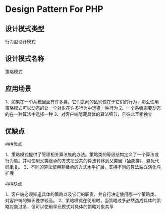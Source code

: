 # Design Pattern For PHP
## 设计模式类型

行为型设计模式

## 设计模式名称

策略模式

## 应用场景

1、如果在一个系统里面有许多类，它们之间的区别仅在于它们的行为，那么使用策略模式可以动态的让一个对象在许多行为中选择一种行为
2、一个系统需要动态的在一种算法中选择一种
3、对客户端隐藏具体的算法细节，且彼此互相独立



## 优缺点
###优点

1、策略模式提供了管理相关算法族的办法。策略类的等级结构定义了一个算法或行为族。并可使用父类继承的方式把公共的算法转移到父类里（抽象类），避免代码重复。
2、不同的算法使用非继承的方式水平扩展，支持不同的算法独立演化与扩展


###缺点

1、客户端必须知道具体的策略以及它们的职责，并自行决定使用哪一个策略类。对客户端的知识要求较高。
2、策略模式在使用时，当策略过多必然造成具体的策略对象过多，但可以使用享元模式对具体的策略对象共享



